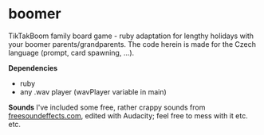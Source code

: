 # boomer
TikTakBoom family board game - ruby adaptation for lengthy holidays with your boomer parents/grandparents.
The code herein is made for the Czech language (prompt, card spawning, ...). 

**Dependencies**
  - ruby
  - any .wav player (wavPlayer variable in main)

**Sounds**
I've included some free, rather crappy sounds from [freesoundeffects.com](https://www.freesoundeffects.com/), edited with Audacity; feel free to mess with it etc. etc.
